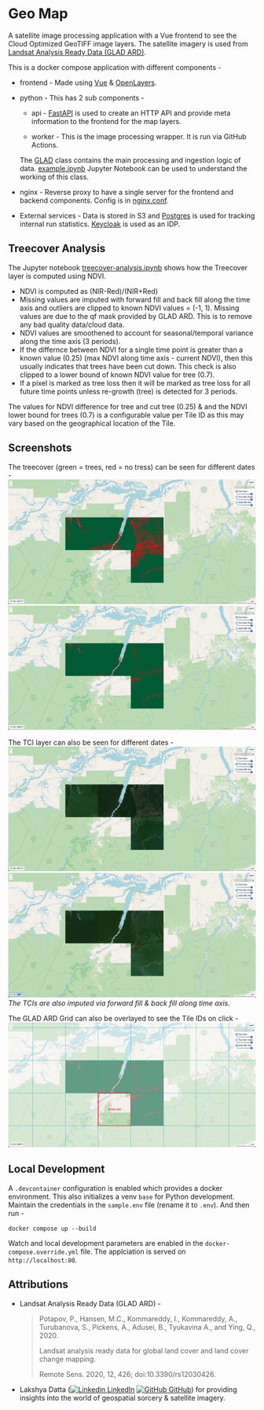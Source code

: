 # Geo Map

A satellite image processing application with a Vue frontend to see the Cloud Optimized GeoTIFF image layers. The satellite imagery is used from [Landsat Analysis Ready Data (GLAD ARD)](https://glad.umd.edu/ard/home). 

This is a docker compose application with different components -

- frontend - Made using [Vue](https://vuejs.org/) & [OpenLayers](https://vue3openlayers.netlify.app/).

- python - This has 2 sub components -
  - api - [FastAPI](https://fastapi.tiangolo.com/) is used to create an HTTP API and provide meta information to the frontend for the map layers.

  - worker - This is the image processing wrapper. It is run via GitHub Actions.

  The [GLAD](lib/glad.py) class contains the main processing and ingestion logic of data. [example.ipynb](example.ipynb) Jupyter Notebook can be used to understand the working of this class.

- nginx - Reverse proxy to have a single server for the frontend and backend components. Config is in [nginx.conf](nginx.conf).

- External services - Data is stored in S3 and [Postgres](https://www.postgresql.org/) is used for tracking internal run statistics. [Keycloak](https://www.keycloak.org/) is used as an IDP.


## Treecover Analysis

The Jupyter notebook [treecover-analysis.ipynb](treecover-analysis.ipynb) shows how the Treecover layer is computed using NDVI.
- NDVI is computed as (NIR-Red)/(NIR+Red)
- Missing values are imputed with forward fill and back fill along the time axis and outliers are clipped to known NDVI values = (-1, 1).
Missing values are due to the qf mask provided by GLAD ARD. This is to remove any bad quality data/cloud data.
- NDVI values are smoothened to account for seasonal/temporal variance along the time axis (3 periods).
- If the differnce between NDVI for a single time point is greater than a known value (0.25) (max NDVI along time axis - current NDVI), then this usually indicates that trees have been cut down. This check is also clipped to a lower bound of known NDVI value for tree (0.7).
- If a pixel is marked as tree loss then it will be marked as tree loss for all future time points unless re-growth (tree) is detected for 3 periods.

The values for NDVI difference for tree and cut tree (0.25) & and the NDVI lower bound for trees (0.7) is a configurable value per Tile ID as this may vary based on the geographical location of the Tile.


## Screenshots

The treecover (green = trees, red = no tress) can be seen for different dates -
![](docs/2025%20treecover.png)
![](docs/2000%20treecover.png)

The TCI layer can also be seen for different dates - 
![](docs/2025%20tci.png)
![](docs/2000%20tci.png)
*The TCIs are also imputed via forward fill & back fill along time axis.*

The GLAD ARD Grid can also be overlayed to see the Tile IDs on click - 
![](docs/glad%20tile%20grid.png)


## Local Development

A `.devcontainer` configuration is enabled which provides a docker environment. This also initializes a venv `base` for Python development.
Maintain the credentials in the `sample.env` file (rename it to `.env`). And then run - 
```
docker compose up --build
``` 
Watch and local development parameters are enabled in the `docker-compose.override.yml` file. The applciation is served on `http://localhost:80`.


## Attributions

- Landsat Analysis Ready Data (GLAD ARD) -

  > Potapov, P., Hansen, M.C., Kommareddy, I., Kommareddy, A., Turubanova, S., Pickens, A., Adusei, B., Tyukavina A., and Ying, Q., 2020.
  > 
  > Landsat analysis ready data for global land cover and land cover change mapping.
  > 
  > Remote Sens. 2020, 12, 426; doi:10.3390/rs12030426.

- Lakshya Datta ([![Linkedin](https://i.sstatic.net/gVE0j.png) LinkedIn](https://www.linkedin.com/in/lakshyavdatta) [![GitHub](https://i.sstatic.net/tskMh.png) GitHub](https://github.com/Rockets2Desighee)) for providing insights into the world of geospatial sorcery & satellite imagery.